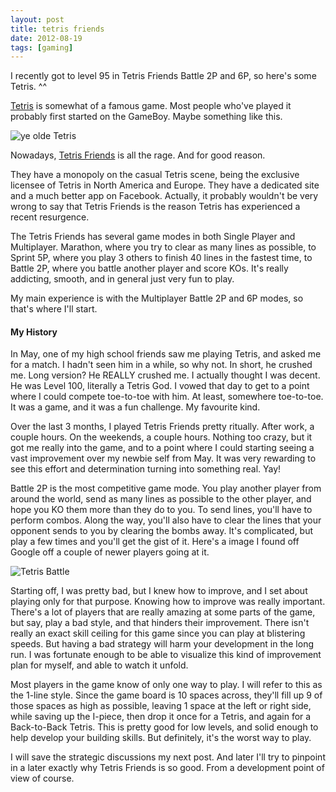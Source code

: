 ```yaml
---
layout: post
title: tetris friends
date: 2012-08-19
tags: [gaming]
---
```


<p>
  I recently got to level 95 in Tetris Friends Battle 2P and 6P, so here's some Tetris. ^^
</p>

<p>
  <a href="http://en.wikipedia.org/wiki/Tetris">Tetris</a> is somewhat of a famous game. Most people who've played it probably first
  started on the GameBoy. Maybe something like this.
</p>

<p>
<div class="center">
<img alt="ye olde Tetris" src="http://upload.wikimedia.org/wikipedia/en/4/4a/GB_Tetris.png">
</div>
</p>

<p>
  Nowadays, <a href="http://www.tetrisfriends.com/" target="_blank">Tetris Friends</a> is all the rage. 
  And for good reason.
</p>

<p>
  They have a monopoly on the casual Tetris scene, being the exclusive licensee of Tetris in North America and Europe. They have a dedicated site and a much better app on Facebook. 
  Actually, it probably wouldn't be very wrong to say that Tetris Friends is the reason Tetris has experienced a recent resurgence.
</p>

<p>
  The Tetris Friends has several game modes in both Single Player and Multiplayer. Marathon, where you try to clear as many lines as possible,
  to Sprint 5P, where you play 3 others to finish 40 lines in the fastest time, to Battle 2P, where you battle another player and score KOs. 
  It's really addicting, smooth, and in general just very fun to play. 
</p>

<p>
  My main experience is with the Multiplayer Battle 2P and 6P modes, so that's where I'll start.
</p>

<p>
<h4 class="subheader">My History</h4>
</p>

<p>
  In May, one of my high school friends saw me playing Tetris, and asked me for a match. I hadn't seen him in a while, so why not.
  In short, he crushed me. Long version? He REALLY crushed me. I actually thought I was decent. He was Level 100, literally a Tetris God.
  I vowed that day to get to a point where I could compete toe-to-toe with him. At least, somewhere toe-to-toe. It was a game, and it was a 
  fun challenge. My favourite kind.
</p>

<p>
  Over the last 3 months, I played Tetris Friends pretty ritually. After work, a couple hours. On the weekends, a couple hours. Nothing too crazy,
  but it got me really into the game, and to a point where I could starting seeing a vast improvement over my newbie self from May. It was very rewarding to see
  this effort and determination turning into something real. Yay!
</p>

<p>
  Battle 2P is the most competitive game mode. You play another player from around the world,
  send as many lines as possible to the other player, and hope you KO them more than they do to you. To send lines, you'll have to perform combos. 
  Along the way, you'll also have to clear the lines that your opponent sends to you by clearing the bombs away. It's complicated,
  but play a few times and you'll get the gist of it. Here's a image I found off Google off a couple of newer players going at it.
</p>

<p>
<div class="center">
<img class="scale-with-grid child-padding" alt="Tetris Battle" src="http://i.ytimg.com/vi/AHdBNRff2AY/0.jpg">
</div>
</p> 

<p> 
  Starting off, I was pretty bad, but I knew how to improve, and I set about playing only for that purpose.
  Knowing how to improve was really important. There's a lot of players that are really amazing at some parts of the game, but say, play a bad style, and that hinders
  their improvement. There isn't really an exact skill ceiling for this game since you can play at blistering speeds. But having a bad strategy will harm your development
  in the long run. I was fortunate enough to be able to visualize this kind of improvement plan for myself, and able to watch it unfold.
</p>

<p>
  Most players in the game know of only one way to play. I will refer to this as the 1-line style. Since the game board is 10 spaces across, they'll fill up
  9 of those spaces as high as possible, leaving 1 space at the left or right side, while saving up the I-piece, then drop it once for 
  a Tetris, and again for a Back-to-Back Tetris. This is pretty good for low levels, and solid enough to help develop your building skills. 
  But definitely, it's the worst way to play.
</p>

<p>
  I will save the strategic discussions my next post. And later I'll try to pinpoint in a later exactly why Tetris Friends is so good. From a development point of view of course.
</p>
